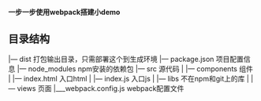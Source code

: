 #### 一步一步使用webpack搭建小demo

## 目录结构

|— dist                                       打包输出目录，只需部署这个到生成环境
|— package.json                               项目配置信息
|— node_modules                               npm安装的依赖包
|— src                                        源代码
|   |— components                             组件
|   |— index.html                             入口html
|   |— index.js                               入口js
|   |— libs                                   不在npm和git上的库
|   |— views                                  页面
|___webpack.config.js                          webpack配置文件